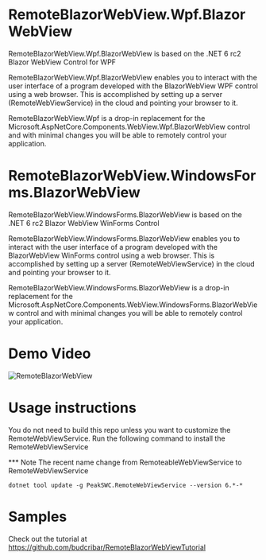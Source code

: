 # RemoteBlazorWebView.Wpf.BlazorWebView

RemoteBlazorWebView.Wpf.BlazorWebView is based on the .NET 6 rc2 Blazor WebView Control for WPF

RemoteBlazorWebView.Wpf.BlazorWebView enables you to interact with the user interface of a program developed with the BlazorWebView WPF control using a web browser. This is accomplished by setting up a server (RemoteWebViewService) in the cloud and pointing your browser to it.

RemoteBlazorWebView.Wpf is a drop-in replacement for the Microsoft.AspNetCore.Components.WebView.Wpf.BlazorWebView control and with minimal changes you will be able to remotely control your application.


# RemoteBlazorWebView.WindowsForms.BlazorWebView

RemoteBlazorWebView.WindowsForms.BlazorWebView is based on the .NET 6 rc2 Blazor WebView WinForms Control 

RemoteBlazorWebView.WindowsForms.BlazorWebView enables you to interact with the user interface of a program developed with the BlazorWebView WinForms control using a web browser. This is accomplished by setting up a server (RemoteWebViewService) in the cloud and pointing your browser to it.

RemoteBlazorWebView.WindowsForms.BlazorWebView is a drop-in replacement for the Microsoft.AspNetCore.Components.WebView.WindowsForms.BlazorWebView control and with minimal changes you will be able to remotely control your application.

# Demo Video
![RemoteBlazorWebView](./RemoteBlazorWebView.gif)

# Usage instructions

You do not need to build this repo unless you want to customize the RemoteWebViewService. Run the following command to install the RemoteWebViewService

*** Note The recent name change from RemoteableWebViewService to RemoteWebViewService

```console
dotnet tool update -g PeakSWC.RemoteWebViewService --version 6.*-* 
```

# Samples

Check out the tutorial at https://github.com/budcribar/RemoteBlazorWebViewTutorial 

